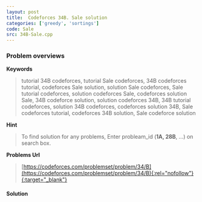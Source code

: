 ```yaml
---
layout: post
title:  Codeforces 34B. Sale solution
categories: ['greedy', 'sortings']
code: Sale
src: 34B-Sale.cpp
---
```

### **Problem overviews**

**Keywords**
> tutorial 34B codeforces, tutorial Sale codeforces, 34B codeforces tutorial, codeforces Sale solution, solution Sale codeforces, Sale tutorial codeforces, solution codeforces Sale, codeforces solution Sale, 34B codeforce solution, solution codeforces 34B, 34B tutorial codeforces, solution 34B codeforces, codeforces solution 34B, Sale codeforces tutorial, codeforces 34B solution, Sale codeforce solution

**Hint**
> To find solution for any problems, Enter probleam_id (**1A, 28B**, ...) on search box. 

**Problems Url**
> [https://codeforces.com/problemset/problem/34/B](https://codeforces.com/problemset/problem/34/B){:rel="nofollow"}{:target="_blank"}

#### **Solution**



